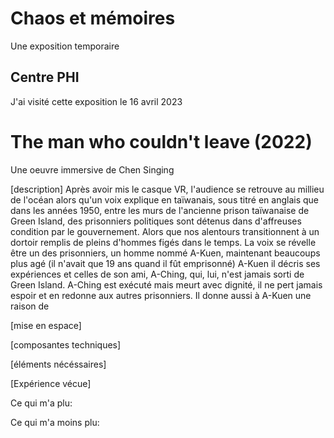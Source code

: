 # Chaos et mémoires
Une exposition temporaire
## Centre PHI
J'ai visité cette exposition le 16 avril 2023
# The man who couldn't leave (2022)
Une oeuvre immersive de Chen Singing

[description] Après avoir mis le casque VR, l'audience se retrouve au millieu de l'océan alors qu'un voix explique en taïwanais, sous titré en anglais que dans les années 1950, entre les murs de l'ancienne prison taïwanaise de Green Island, des prisonniers politiques sont détenus dans d'affreuses condition par le gouvernement. Alors que nos alentours transitionnent à un dortoir remplis de pleins d'hommes figés dans le temps. La voix se révelle être un des prisonniers, un homme nommé A-Kuen, maintenant beaucoups plus agé (il n'avait que 19 ans quand il fût emprisonné) A-Kuen il décris ses expériences et celles de son ami, A-Ching, qui, lui, n'est jamais sorti de Green Island. A-Ching est exécuté mais meurt avec dignité, il ne pert jamais espoir et en redonne aux autres prisonniers. Il donne aussi à A-Kuen une raison de 

[mise en espace] 

[composantes techniques]

[éléments nécéssaires]


[Expérience vécue]

Ce qui m'a plu:

Ce qui m'a moins plu:
